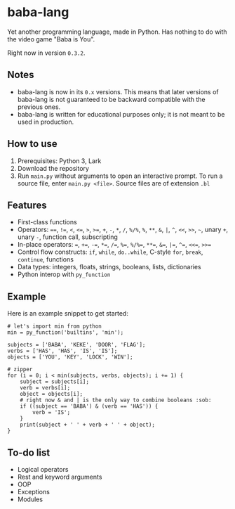 # baba-lang

Yet another programming language, made in Python. Has nothing to do with the video game "Baba is You".

Right now in version `0.3.2`.

## Notes

- baba-lang is now in its `0.x` versions. This means that later versions of baba-lang is not guaranteed to be backward compatible with the previous ones.
- baba-lang is written for educational purposes only; it is not meant to be used in production.

## How to use
1. Prerequisites: Python 3, Lark
2. Download the repository
3. Run `main.py` without arguments to open an interactive prompt. To run a source file, enter `main.py <file>`. Source files are of extension `.bl`

## Features
- First-class functions
- Operators: `==`, `!=`, `<`, `<=`, `>`, `>=`, `+`, `-`, `*`, `/`, `%/%`, `%`, `**`, `&`, `|`, `^`, `<<`, `>>`, `~`, unary `+`, unary `-`, function call, subscripting
- In-place operators: `=`, `+=`, `-=`, `*=`, `/=`, `%=`, `%/%=`, `**=`, `&=`, `|=`, `^=`, `<<=`, `>>=`
- Control flow constructs: `if`, `while`, `do..while`, C-style `for`, `break`, `continue`, functions
- Data types: integers, floats, strings, booleans, lists, dictionaries
- Python interop with `py_function`

## Example
Here is an example snippet to get started:
```
# let's import min from python
min = py_function('builtins', 'min');

subjects = ['BABA', 'KEKE', 'DOOR', 'FLAG'];
verbs = ['HAS', 'HAS', 'IS', 'IS'];
objects = ['YOU', 'KEY', 'LOCK', 'WIN'];

# zipper
for (i = 0; i < min(subjects, verbs, objects); i += 1) {
    subject = subjects[i];
    verb = verbs[i];
    object = objects[i];
    # right now & and | is the only way to combine booleans :sob:
    if ((subject == 'BABA') & (verb == 'HAS')) {
        verb = 'IS';
    }
    print(subject + ' ' + verb + ' ' + object);
}
```

## To-do list
- Logical operators
- Rest and keyword arguments
- OOP
- Exceptions
- Modules
